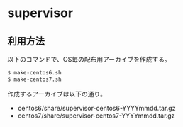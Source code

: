 supervisor
==========

利用方法
--------

以下のコマンドで、OS毎の配布用アーカイブを作成する。


```sh
$ make-centos6.sh
$ make-centos7.sh
```

作成するアーカイブは以下の通り。

* centos6/share/supervisor-centos6-YYYYmmdd.tar.gz
* centos7/share/supervisor-centos7-YYYYmmdd.tar.gz
